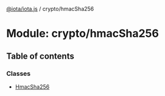 [@iota/iota.js](../README.md) / crypto/hmacSha256

# Module: crypto/hmacSha256

## Table of contents

### Classes

- [HmacSha256](../classes/crypto_hmacSha256.HmacSha256.md)
